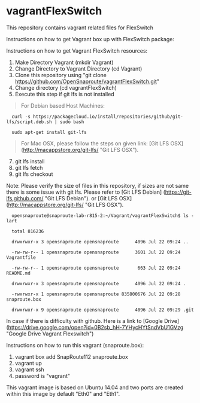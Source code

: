 # vagrantFlexSwitch
This repository contains vagrant related files for FlexSwitch

Instructions on how to get Vagrant box up with FlexSwitch package:

Instructions on how to get Vagrant FlexSwitch resources:

1. Make Directory Vagrant (mkdir Vagrant)
2. Change Directory to Vagrant Directory (cd Vagrant)
3. Clone this repository using "git clone https://github.com/OpenSnaproute/vagrantFlexSwitch.git"
4. Change directory (cd vagrantFlexSwitch)
5. Execute this step if git lfs is not installed

> For Debian based Host Machines:

      curl -s https://packagecloud.io/install/repositories/github/git-lfs/script.deb.sh | sudo bash
      
      sudo apt-get install git-lfs
      
> For Mac OSX, please follow the steps on given link: [Git LFS OSX] (http://macappstore.org/git-lfs/ "Git LFS OSX").
      
      
7. git lfs install
8. git lfs fetch
9. git lfs checkout

Note:
Please verify the size of files in this repository, if sizes are not same there is some issue with git lfs. Please refer to [Git LFS Debian] (https://git-lfs.github.com/ "Git LFS Debian"). or [Git LFS OSX] (http://macappstore.org/git-lfs/ "Git LFS OSX").

>

      opensnaproute@snaproute-lab-r815-2:~/Vagrant/vagrantFlexSwitch$ ls -lart

      total 816236

      drwxrwxr-x 3 opensnaproute opensnaproute      4096 Jul 22 09:24 ..

      -rw-rw-r-- 1 opensnaproute opensnaproute      3601 Jul 22 09:24 Vagrantfile

      -rw-rw-r-- 1 opensnaproute opensnaproute       663 Jul 22 09:24 README.md

      drwxrwxr-x 3 opensnaproute opensnaproute      4096 Jul 22 09:24 .

      -rwxrwxr-x 1 opensnaproute opensnaproute 835800676 Jul 22 09:28 snaproute.box

      drwxrwxr-x 9 opensnaproute opensnaproute      4096 Jul 22 09:29 .git

In case if there is difficulty with github. Here is a link to [Google Drive] (https://drive.google.com/open?id=0B2sb_hH-7YHycHYtSndVbU1GVzg "Google Drive Vagrant Flexswitch")

Instructions on how to run this vagrant (snaproute.box):

1. vagrant box add SnapRoute112 snaproute.box
2. vagrant up
3. vagrant ssh
4. password is "vagrant"
      
This vagrant image is based on Ubuntu 14.04 and two ports are created within this image by default "Eth0" and "Eth1".
